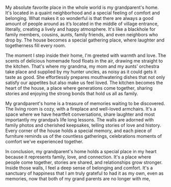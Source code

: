 
My absolute favorite place in the whole world is my grandparent's home. It's located in a quaint neighborhood and a special feeling of comfort and belonging. What makes it so wonderful is that there are always a good amount of people around as it’s located in the middle of village entrance, literally, creating a lively and happy atmosphere. It's like a blackhole for family members, cousins, aunts, family friends, and even neighbors who drop by. The house becomes a special gathering place, where laughter and togetherness fill every room.

The moment I step inside their home, I'm greeted with warmth and love. The scents of delicious homemade food floats in the air, drawing me straight to the kitchen. That's where my grandma, my mom and my aunts’ orchestra take place and supplied by my hunter uncles, as noisy as it could gets it taste as good. She effortlessly prepares mouthwatering dishes that not only satisfy our appetites but also make us feel loved. The kitchen becomes the heart of the house, a place where generations come together, sharing stories and enjoying the strong bonds that hold us all as family.

My grandparent's home is a treasure of memories waiting to be discovered. The living room is cozy, with a fireplace and well-loved armchairs. It's a space where we have heartfelt conversations, share laughter and most importantly my grandpa’s life long lessons. The walls are adorned with family photos and cherished keepsakes, telling stories of love and history. Every corner of the house holds a special memory, and each piece of furniture reminds us of the countless gatherings, celebrations moments of comfort we've experienced together.

In conclusion, my grandparent's home holds a special place in my heart because it represents family, love, and connection. It's a place where people come together, stories are shared, and relationships grow stronger. Inside those walls, I feel a deep sense of belonging and comfort. It's a sanctuary of happiness that I am truly grateful to had it as my own, even as memories, now that both of my grand parents are no longer with me,